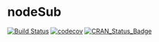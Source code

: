 # nodeSub

[![Build Status](https://travis-ci.org/thijsjanzen/nodeSub.svg?branch=master)](https://travis-ci.org/thijsjanzen/nodeSub)
[![codecov](https://codecov.io/gh/thijsjanzen/nodeSub/branch/master/graph/badge.svg)](https://codecov.io/gh/thijsjanzen/nodeSub)
[![CRAN_Status_Badge](http://www.r-pkg.org/badges/version/GenomeAdmixR)](https://cran.r-project.org/package=nodeSub)
